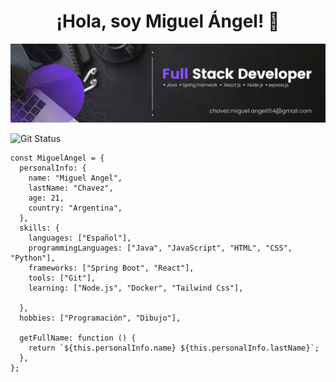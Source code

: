 <div align="center">
  <h1 align="center">¡Hola, soy Miguel Ángel! 👋</h1>
</div>

![banner](https://github.com/MiguelAChavez/MiguelAChavez/blob/86aa9ef4fa633a9967bf9c96b90ea8576b359b31/Banner.png)

![Git Status](https://github-readme-stats.vercel.app/api/top-langs?username=MiguelAChavez&locale=es&layout=compact&theme=react&hide_border=true&bg_color=0D1117)

```Js
const MiguelAngel = {
  personalInfo: {
    name: "Miguel Angel",
    lastName: "Chavez",
    age: 21,
    country: "Argentina",
  },
  skills: {
    languages: ["Español"],
    programmingLanguages: ["Java", "JavaScript", "HTML", "CSS", "Python"],
    frameworks: ["Spring Boot", "React"],
    tools: ["Git"],
    learning: ["Node.js", "Docker", "Tailwind Css"],
    
  },
  hobbies: ["Programación", "Dibujo"],
  
  getFullName: function () {
    return `${this.personalInfo.name} ${this.personalInfo.lastName}`;
  },
};
```

